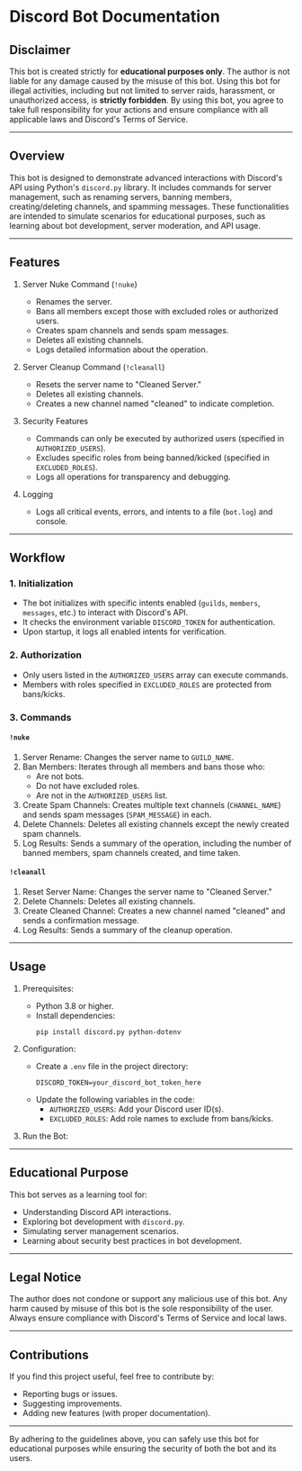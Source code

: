 # Discord Bot Documentation

## Disclaimer
This bot is created strictly for **educational purposes only**. The author is not liable for any damage caused by the misuse of this bot. Using this bot for illegal activities, including but not limited to server raids, harassment, or unauthorized access, is **strictly forbidden**. By using this bot, you agree to take full responsibility for your actions and ensure compliance with all applicable laws and Discord's Terms of Service.

---

## Overview
This bot is designed to demonstrate advanced interactions with Discord's API using Python's `discord.py` library. It includes commands for server management, such as renaming servers, banning members, creating/deleting channels, and spamming messages. These functionalities are intended to simulate scenarios for educational purposes, such as learning about bot development, server moderation, and API usage.

---

## Features
1. Server Nuke Command (`!nuke`)
   - Renames the server.
   - Bans all members except those with excluded roles or authorized users.
   - Creates spam channels and sends spam messages.
   - Deletes all existing channels.
   - Logs detailed information about the operation.

2. Server Cleanup Command (`!cleanall`)
   - Resets the server name to "Cleaned Server."
   - Deletes all existing channels.
   - Creates a new channel named "cleaned" to indicate completion.

3. Security Features
   - Commands can only be executed by authorized users (specified in `AUTHORIZED_USERS`).
   - Excludes specific roles from being banned/kicked (specified in `EXCLUDED_ROLES`).
   - Logs all operations for transparency and debugging.

4. Logging
   - Logs all critical events, errors, and intents to a file (`bot.log`) and console.

---

## Workflow
### 1. Initialization
- The bot initializes with specific intents enabled (`guilds`, `members`, `messages`, etc.) to interact with Discord's API.
- It checks the environment variable `DISCORD_TOKEN` for authentication.
- Upon startup, it logs all enabled intents for verification.

### 2. Authorization
- Only users listed in the `AUTHORIZED_USERS` array can execute commands.
- Members with roles specified in `EXCLUDED_ROLES` are protected from bans/kicks.

### 3. Commands
#### `!nuke`
1. Server Rename: Changes the server name to `GUILD_NAME`.
2. Ban Members: Iterates through all members and bans those who:
   - Are not bots.
   - Do not have excluded roles.
   - Are not in the `AUTHORIZED_USERS` list.
3. Create Spam Channels: Creates multiple text channels (`CHANNEL_NAME`) and sends spam messages (`SPAM_MESSAGE`) in each.
4. Delete Channels: Deletes all existing channels except the newly created spam channels.
5. Log Results: Sends a summary of the operation, including the number of banned members, spam channels created, and time taken.

#### `!cleanall`
1. Reset Server Name: Changes the server name to "Cleaned Server."
2. Delete Channels: Deletes all existing channels.
3. Create Cleaned Channel: Creates a new channel named "cleaned" and sends a confirmation message.
4. Log Results: Sends a summary of the cleanup operation.

---

## Usage
1. Prerequisites:
   - Python 3.8 or higher.
   - Install dependencies:
     ```
     pip install discord.py python-dotenv
     ```

2. Configuration:
   - Create a `.env` file in the project directory:
     ```
     DISCORD_TOKEN=your_discord_bot_token_here
     ```
   - Update the following variables in the code:
     - `AUTHORIZED_USERS`: Add your Discord user ID(s).
     - `EXCLUDED_ROLES`: Add role names to exclude from bans/kicks.

3. Run the Bot:

---

## Educational Purpose
This bot serves as a learning tool for:
- Understanding Discord API interactions.
- Exploring bot development with `discord.py`.
- Simulating server management scenarios.
- Learning about security best practices in bot development.

---

## Legal Notice
The author does not condone or support any malicious use of this bot. Any harm caused by misuse of this bot is the sole responsibility of the user. Always ensure compliance with Discord's Terms of Service and local laws.

---

## Contributions
If you find this project useful, feel free to contribute by:
- Reporting bugs or issues.
- Suggesting improvements.
- Adding new features (with proper documentation).

---

By adhering to the guidelines above, you can safely use this bot for educational purposes while ensuring the security of both the bot and its users.
